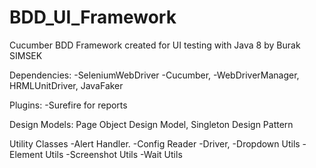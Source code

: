 # BDD_UI_Framework

Cucumber BDD Framework created for UI testing with Java 8 by Burak SIMSEK

Dependencies: -SeleniumWebDriver -Cucumber, -WebDriverManager, HRMLUnitDriver, JavaFaker

Plugins: -Surefire for reports

Design Models: Page Object Design Model, Singleton Design Pattern

Utility Classes -Alert Handler. -Config Reader -Driver, -Dropdown Utils -Element Utils -Screenshot Utils -Wait Utils
